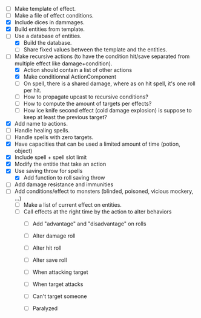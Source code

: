 - [ ] Make template of effect.
- [ ] Make a file of effect conditions.
- [x] Include dices in dammages.
- [x] Build entities from template.
- [ ] Use a database of entities.
    - [x] Build the database.
    - [ ] Share fixed values between the template and the entities.
- [ ] Make recursive actions (to have the condition hit/save separated from multiple effect like damage+condition).
    - [x] Action should contain a list of other actions
    - [x] Make conditionnal ActionComponent
    - [ ] On spell, there is a shared damage, where as on hit spell, it's one roll per hit.
    - [ ] How to propagate upcast to recursive conditions?
    - [ ] How to compute the amount of targets per effects?
    - [ ] How ice knife second effect (cold damage explosion) is suppose to keep at least the previous target?
- [x] Add name to actions.
- [ ] Handle healing spells.
- [ ] Handle spells with zero targets.
- [x] Have capacities that can be used a limited amount of time (potion, object)
- [x] Include spell + spell slot limit
- [x] Modify the entitie that take an action
- [x] Use saving throw for spells
    - [x] Add function to roll saving throw
- [ ] Add damage resistance and immunities
- [ ] Add conditions/effect to monsters (blinded, poisoned, vicious mockery, ...) 
    - [ ] Make a list of current effect on entities.
    - [ ] Call effects at the right time by the action to alter behaviors
        - [ ] Add "advantage" and "disadvantage" on rolls
        - [ ] Alter damage roll
        - [ ] Alter hit roll
        - [ ] Alter save roll
        - [ ] When attacking target
        - [ ] When target attacks
        - [ ] Can't target someone
        - [ ] Paralyzed


